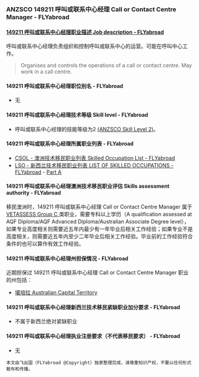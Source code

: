 ### ANZSCO 149211 呼叫或联系中心经理 Call or Contact Centre Manager - FLYabroad ###

####  [149211 呼叫或联系中心经理职业描述 Job description - FLYabroad](http://www.flyabroadvisa.com/anzsco/1492.html#149211)

呼叫或联系中心经理负责组织和控制呼叫或联系中心的运营。可能在呼叫中心工作。

> Organises and controls the operations of a call or contact centre. May work in a call centre.

#### 149211 呼叫或联系中心经理职位别名 - FLYabroad
 
- 无

#### 149211 呼叫或联系中心经理技术等级 Skill level - FLYabroad

- 呼叫或联系中心经理的技能等级为2 [(ANZSCO Skill Level 2)](http://www.flyabroadvisa.com/anzsco/)。

#### 149211 呼叫或联系中心经理所属职业列表 - FLYabroad

- [CSOL - 澳洲技术移民职业列表 Skilled Occupation List - FLYabroad](http://www.flyabroadvisa.com/sol/)
- [LSO - 新西兰技术移民职业列表 LIST OF SKILLED OCCUPATIONS - FLYabroad](http://nz.flyabroadvisa.com/lso/) - [Part A](parta)

#### 149211 呼叫或联系中心经理澳洲技术移民职业评估 Skills assessment authority - FLYabroad

移民澳洲时，149211 呼叫或联系中心经理 Call or Contact Centre Manager 属于 [VETASSESS Group C ](http://www.flyabroadvisa.com/ass/vetassess.html)类职业，需要专科以上学历（A qualification assessed at AQF Diploma/AQF Advanced Diploma/Australian Associate Degree level），如果专业高度相关则需要近五年内最少有一年毕业后相关工作经验；如果专业不是高度相关，则需要近五年内至少二年毕业后相关工作经验。毕业前的工作经验符合条件的也可以算作有效工作经验。

#### 149211 呼叫或联系中心经理州担保情况 - FLYabroad

近期担保过 149211 呼叫或联系中心经理 Call or Contact Centre Manager 职业的州包括：

- [堪培拉 Australian Capital Territory](http://www.flyabroadvisa.com/zdb/act.html)

#### 149211 呼叫或联系中心经理新西兰技术移民紧缺职业加分要求 - FLYabroad

- 不属于新西兰绝对紧缺职业

#### 149211 呼叫或联系中心经理执业注册要求（不代表移民要求） - FLYabroad

- 无

`本文由飞出国（FLYabroad @Copyright）独家整理完成，请尊重知识产权，不要以任何形式散布和传播。`